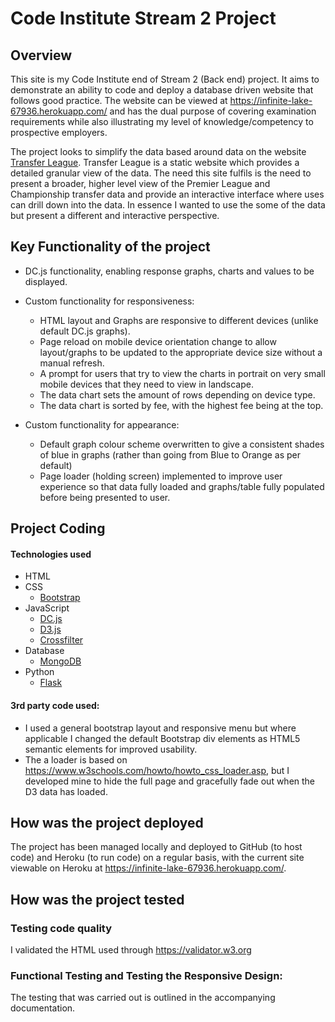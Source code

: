 # Code Institute Stream 2 Project

## Overview
This site is my Code Institute end of Stream 2 (Back end) project. It aims to demonstrate an ability to code and deploy a database driven website that follows good practice. The website can be viewed at https://infinite-lake-67936.herokuapp.com/ and has the dual purpose of covering examination requirements while also illustrating my level of knowledge/competency to prospective employers.

The project looks to simplify the data based around data on the website  <a href="http://www.transferleague.co.uk/" target="_blank">Transfer League</a>. 
Transfer League is a static website which provides a detailed granular view of the data. The need this site fulfils is the need to present a broader, higher level view of the Premier League and Championship transfer data and provide an interactive interface where uses can drill down into the data. In essence I wanted to use the some of the data but present a different and interactive perspective.

## Key Functionality of the project
- DC.js functionality, enabling response graphs, charts and values to be displayed. 

- Custom functionality for responsiveness:
	- HTML layout and Graphs are responsive to different devices (unlike default DC.js graphs).
	- Page reload on mobile device orientation change to allow layout/graphs to be updated to the appropriate device size without a manual refresh.
	- A prompt for users that try to view the charts in portrait on very small mobile devices that they need to view in landscape.
	- The data chart sets the amount of rows depending on device type.
	- The data chart is sorted by fee, with the highest fee being at the top.

- Custom functionality for appearance:
	- Default graph colour scheme overwritten to give a consistent shades of blue in graphs (rather than going from Blue to Orange as per default)
	- Page loader (holding screen) implemented to improve user experience so that data fully loaded and graphs/table fully populated before being presented to user.


## Project Coding
#### Technologies used
- HTML
- CSS
	- [Bootstrap](http://getbootstrap.com/)
- JavaScript 
	- [DC.js](https://dc-js.github.io/dc.js)
	- [D3.js](https://d3js.org/)
	- [Crossfilter](http://square.github.io/crossfilter/)
- Database
	- [MongoDB](https://www.mongodb.com/)
- Python
	- [Flask](http://flask.pocoo.org/)


#### 3rd party code used:
- I used a general bootstrap layout and responsive menu but where applicable I changed the default Bootstrap div elements as HTML5 semantic elements for improved usability.
- The a loader is based on https://www.w3schools.com/howto/howto_css_loader.asp, but I developed mine to hide the full page and gracefully fade out when the D3 data has loaded.

## How was the project deployed
The project has been managed locally and deployed to GitHub (to host code) and Heroku (to run code) on a regular basis, with the current site viewable on Heroku at https://infinite-lake-67936.herokuapp.com/.

## How was the project tested

### Testing code quality
I validated the HTML used through https://validator.w3.org

### Functional Testing and Testing the Responsive Design:
The testing that was carried out is outlined in the accompanying documentation.
